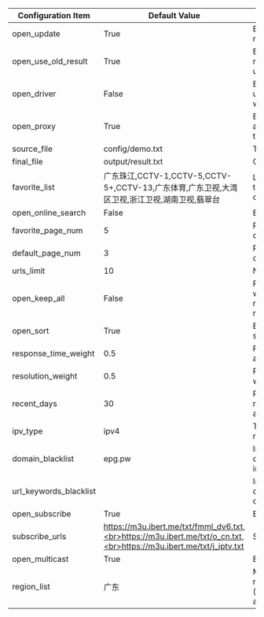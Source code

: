 | Configuration Item     | Default Value                                                                                                       | Description                                                                                                                      |
| ---------------------- | ------------------------------------------------------------------------------------------------------------------- | -------------------------------------------------------------------------------------------------------------------------------- |
| open_update            | True                                                                                                                | Enable updates, if disabled then only the result page service is run                                                             |
| open_use_old_result    | True                                                                                                                | Enable the use of historical update results and merge them into the current update                                               |
| open_driver            | False                                                                                                               | Enable browser execution, If there are no updates, this mode can be enabled, which consumes more performance                     |
| open_proxy             | True                                                                                                                | Enable proxy, automatically obtains free available proxies, If there are no updates, this mode can be enabled                    |
| source_file            | config/demo.txt                                                                                                     | Template file name                                                                                                               |
| final_file             | output/result.txt                                                                                                   | Generated file name                                                                                                              |
| favorite_list          | 广东珠江,CCTV-1,CCTV-5,CCTV-5+,CCTV-13,广东体育,广东卫视,大湾区卫视,浙江卫视,湖南卫视,翡翠台                        | List of favorite channel names (used only to distinguish from regular channels, custom page retrieval quantity)                  |
| open_online_search     | False                                                                                                               | Enable online search source feature                                                                                              |
| favorite_page_num      | 5                                                                                                                   | Page retrieval quantity for favorite channels                                                                                    |
| default_page_num       | 3                                                                                                                   | Page retrieval quantity for regular channels                                                                                     |
| urls_limit             | 10                                                                                                                  | Number of interfaces per channel                                                                                                 |
| open_keep_all          | False                                                                                                               | Retain all search results, retain results with non-template channel names, recommended to be turned on when manually maintaining |
| open_sort              | True                                                                                                                | Enable the sorting function (response speed, date, resolution)                                                                   |
| response_time_weight   | 0.5                                                                                                                 | Response time weight value (the sum of all weight values should be 1)                                                            |
| resolution_weight      | 0.5                                                                                                                 | Resolution weight value (the sum of all weight values should be 1)                                                               |
| recent_days            | 30                                                                                                                  | Retrieve interfaces updated within a recent time range (in days), reducing appropriately can avoid matching issues               |
| ipv_type               | ipv4                                                                                                                | The type of interface in the generated result, optional values: ipv4, ipv6, all                                                  |
| domain_blacklist       | epg.pw                                                                                                              | Interface domain blacklist, used to filter out interfaces with low-quality, ad-inclusive domains                                 |
| url_keywords_blacklist |                                                                                                                     | Interface keyword blacklist, used to filter out interfaces containing specific characters                                        |
| open_subscribe         | True                                                                                                                | Enable subscription source feature                                                                                               |
| subscribe_urls         | https://m3u.ibert.me/txt/fmml_dv6.txt,<br>https://m3u.ibert.me/txt/o_cn.txt,<br>https://m3u.ibert.me/txt/j_iptv.txt | Subscription source list                                                                                                         |
| open_multicast         | True                                                                                                                | Enable multicast source function                                                                                                 |
| region_list            | 广东                                                                                                                | Multicast source region list, [more regions](../updates/multicast/multicast_map.json, all means all regions)                     |
